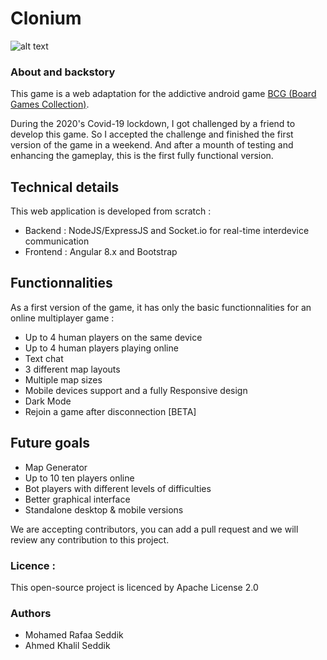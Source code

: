 # Clonium

![alt text](https://clonium.herokuapp.com/assets/img/LogoFinal.png "Logo Title Text 1")

### About and backstory
This game is a web adaptation for the addictive android game [BCG (Board Games Collection)](http://4pda.ru/forum/lofiversion/index.php?t632925.html).

During the 2020's Covid-19 lockdown, I got challenged by a friend to develop this game. So I accepted the challenge and finished the first version of the game in a weekend. And after a mounth of testing and enhancing the gameplay, this is the first fully functional version.

## Technical details
This web application is developed from scratch : 
*   Backend : NodeJS/ExpressJS and Socket.io for real-time interdevice communication
*   Frontend : Angular 8.x and Bootstrap 
## Functionnalities
As a first version of the game, it has only the basic functionnalities for an online multiplayer game : 
-   Up to 4 human players on the same device
-   Up to 4 human players playing online
-   Text chat
-   3 different map layouts
-   Multiple map sizes
-   Mobile devices support and a fully Responsive design
-   Dark Mode
-   Rejoin a game after disconnection [BETA]
## Future goals
-   Map Generator
-   Up to 10 ten players online
-   Bot players with different levels of difficulties
-   Better graphical interface
-   Standalone desktop & mobile versions


We are accepting contributors, you can add a pull request and we will review any contribution to this project.

### Licence : 
This open-source project is licenced by Apache License 2.0
### Authors
-   Mohamed Rafaa Seddik
-   Ahmed Khalil Seddik

